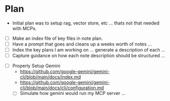 # Plan

* Initial plan was to setup rag, vector store, etc ... thats not that needed with MCPs.

- [ ] Make an index file of key files in note plan.
- [ ] Have a prompt that goes and cleans up a weeks worth of notes ...
- [ ] Index the key plans I am working on ... generate a description of each ...
- [ ] Capture guidance on how each note description should be structured ...

* [ ] Properly Setup Gemini
	* https://github.com/google-gemini/gemini-cli/blob/main/docs/index.md
	* https://github.com/google-gemini/gemini-cli/blob/main/docs/cli/configuration.md
	* [ ] Simulate how gemini would run my MCP server ...